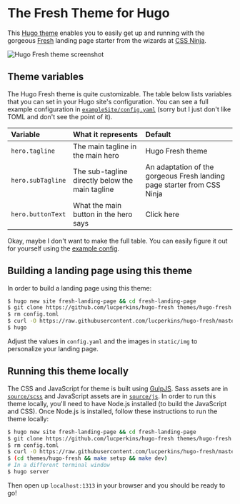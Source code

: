# The Fresh Theme for Hugo

This [Hugo theme](https://themes.gohugo.io/) enables you to easily get up and running with the gorgeous [Fresh](https://cssninja.io/themes/fresh) landing page starter from the wizards at [CSS Ninja](https://cssninja.io/).

![Hugo Fresh theme screenshot](https://raw.githubusercontent.com/lucperkins/hugo-fresh/master/images/screenshot.png)

## Theme variables

The Hugo Fresh theme is quite customizable. The table below lists variables that you can set in your Hugo site's configuration. You can see a full example configuration in [`exampleSite/config.yaml`](exampleSite/config.yaml) (sorry but I just don't like TOML and don't see the point of it).

Variable | What it represents | Default
:--------|:-------------------|:-------
`hero.tagline` | The main tagline in the main hero | Hugo Fresh theme
`hero.subTagline` | The sub-tagline directly below the main tagline | An adaptation of the gorgeous Fresh landing page starter from CSS Ninja
`hero.buttonText` | What the main button in the hero says | Click here

Okay, maybe I don't want to make the full table. You can easily figure it out for yourself using the [example config](exampleSite/config.yaml).

## Building a landing page using this theme

In order to build a landing page using this theme:

```bash
$ hugo new site fresh-landing-page && cd fresh-landing-page
$ git clone https://github.com/lucperkins/hugo-fresh themes/hugo-fresh
$ rm config.toml
$ curl -O https://raw.githubusercontent.com/lucperkins/hugo-fresh/master/exampleSite/config.yaml
$ hugo
```

Adjust the values in `config.yaml` and the images in `static/img` to personalize your landing page.

## Running this theme locally

The CSS and JavaScript for theme is built using [GulpJS](https://gulpjs.com). Sass assets are in [`source/scss`](source/scss) and JavaScript assets are in [`source/js`](source/js). In order to run this theme locally, you'll need to have Node.js installed (to build the JavaScript and CSS). Once Node.js is installed, follow these instructions to run the theme locally:

```bash
$ hugo new site fresh-landing-page && cd fresh-landing-page
$ git clone https://github.com/lucperkins/hugo-fresh themes/hugo-fresh
$ rm config.toml
$ curl -O https://raw.githubusercontent.com/lucperkins/hugo-fresh/master/exampleSite/config.yaml
$ (cd themes/hugo-fresh && make setup && make dev)
# In a different terminal window
$ hugo server
```

Then open up `localhost:1313` in your browser and you should be ready to go!
